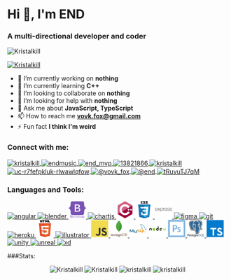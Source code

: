 # Hi 👋, I'm END

### A multi-directional developer and coder

![Kristalkill](https://komarev.com/ghpvc/?username=kristalkill&label=Profile%20views&color=0e75b6&style=flat)

<a href="https://github.com/ryo-ma/github-profile-trophy">
<img width=800 src="https://github-profile-trophy.vercel.app/?username=kristalkill&column=8&theme=gruvbox&no-bg=true&no-frame=true" alt="Kristalkill"/>
</a>

- 🔭 I’m currently working on **nothing**
- 🌱 I’m currently learning **C++**
- 👯 I’m looking to collaborate on **nothing**
- 🤝 I’m looking for help with **nothing**
- 💬 Ask me about **JavaScript, TypeScript**
- 📫 How to reach me [**vovk.fox@gmail.com**](mailto:vovk.fox@gmail.com)
- ⚡ Fun fact **I think I'm weird**

### Connect with me:

<p align="left">
     <a href="https://codepen.io/kristalkill" target="blank">
          <img align="center" src="https://raw.githubusercontent.com/rahuldkjain/github-profile-readme-generator/master/src/images/icons/Social/codepen.svg" alt="kristalkill" height="30" width="40" />
     </a>
     <a href="https://dev.to/endmusic" target="blank">
          <img align="center" src="https://raw.githubusercontent.com/rahuldkjain/github-profile-readme-generator/master/src/images/icons/Social/devto.svg" alt="endmusic" height="30" width="40" />
     </a>
     <a href="https://twitter.com/end_mvp" target="blank">
          <img align="center" src="https://raw.githubusercontent.com/rahuldkjain/github-profile-readme-generator/master/src/images/icons/Social/twitter.svg" alt="end_mvp" height="30" width="40" />
     </a>
     <a href="https://stackoverflow.com/users/13821866" target="blank">
          <img align="center" src="https://raw.githubusercontent.com/rahuldkjain/github-profile-readme-generator/master/src/images/icons/Social/stack-overflow.svg" alt="13821866" height="30" width="40" />
     </a>
     <a href="https://codesandbox.com/kristalkill" target="blank">
          <img align="center" src="https://raw.githubusercontent.com/rahuldkjain/github-profile-readme-generator/master/src/images/icons/Social/codesandbox.svg" alt="kristalkill" height="30" width="40" />
     </a>
     <a href="https://www.youtube.com/c/uc-r7fefpkluk-rlwawlqfow" target="blank">
          <img align="center" src="https://raw.githubusercontent.com/rahuldkjain/github-profile-readme-generator/master/src/images/icons/Social/youtube.svg" alt="uc-r7fefpkluk-rlwawlqfow" height="30" width="40" />
     </a>
     <a href="https://www.hackerrank.com/@vovk_fox" target="blank">
          <img align="center" src="https://raw.githubusercontent.com/rahuldkjain/github-profile-readme-generator/master/src/images/icons/Social/hackerrank.svg" alt="@vovk_fox" height="30" width="40" />
     </a>
     <a href="https://www.hackerearth.com/@end" target="blank">
          <img align="center" src="https://raw.githubusercontent.com/rahuldkjain/github-profile-readme-generator/master/src/images/icons/Social/hackerearth.svg" alt="@end" height="30" width="40" />
     </a>
     <a href="https://discord.gg/tRuvuTJ7qM" target="blank">
          <img align="center" src="https://raw.githubusercontent.com/rahuldkjain/github-profile-readme-generator/master/src/images/icons/Social/discord.svg" alt="tRuvuTJ7qM" height="30" width="40" />
     </a>
</p>

### Languages and Tools:

<p align="left">
     <a href="https://angular.io" target="_blank" rel="noreferrer"> <img src="https://angular.io/assets/images/logos/angular/angular.svg" alt="angular" width="40" height="40" /> </a>
     <a href="https://www.blender.org/" target="_blank" rel="noreferrer"> <img src="https://download.blender.org/branding/community/blender_community_badge_white.svg" alt="blender" width="40" height="40" /> </a>
     <a href="https://getbootstrap.com" target="_blank" rel="noreferrer"> <img src="https://raw.githubusercontent.com/devicons/devicon/master/icons/bootstrap/bootstrap-plain-wordmark.svg" alt="bootstrap" width="40" height="40" /> </a>
     <a href="https://www.chartjs.org" target="_blank" rel="noreferrer"> <img src="https://www.chartjs.org/media/logo-title.svg" alt="chartjs" width="40" height="40" /> </a>
     <a href="https://www.w3schools.com/cpp/" target="_blank" rel="noreferrer"> <img src="https://raw.githubusercontent.com/devicons/devicon/master/icons/cplusplus/cplusplus-original.svg" alt="cplusplus" width="40" height="40" /> </a>
     <a href="https://www.w3schools.com/css/" target="_blank" rel="noreferrer"> <img src="https://raw.githubusercontent.com/devicons/devicon/master/icons/css3/css3-original-wordmark.svg" alt="css3" width="40" height="40" /> </a>
     <a href="https://expressjs.com" target="_blank" rel="noreferrer"> <img src="https://raw.githubusercontent.com/devicons/devicon/master/icons/express/express-original-wordmark.svg" alt="express" width="40" height="40" /> </a>
     <a href="https://www.figma.com/" target="_blank" rel="noreferrer"> <img src="https://www.vectorlogo.zone/logos/figma/figma-icon.svg" alt="figma" width="40" height="40" /> </a>
     <a href="https://git-scm.com/" target="_blank" rel="noreferrer"> <img src="https://www.vectorlogo.zone/logos/git-scm/git-scm-icon.svg" alt="git" width="40" height="40" /> </a>
     <a href="https://heroku.com" target="_blank" rel="noreferrer"> <img src="https://www.vectorlogo.zone/logos/heroku/heroku-icon.svg" alt="heroku" width="40" height="40" /> </a>
     <a href="https://www.w3.org/html/" target="_blank" rel="noreferrer"> <img src="https://raw.githubusercontent.com/devicons/devicon/master/icons/html5/html5-original-wordmark.svg" alt="html5" width="40" height="40" /> </a>
     <a href="https://www.adobe.com/in/products/illustrator.html" target="_blank" rel="noreferrer"> <img src="https://www.vectorlogo.zone/logos/adobe_illustrator/adobe_illustrator-icon.svg" alt="illustrator" width="40" height="40" /> </a>
     <a href="https://developer.mozilla.org/en-US/docs/Web/JavaScript" target="_blank" rel="noreferrer">
          <img src="https://raw.githubusercontent.com/devicons/devicon/master/icons/javascript/javascript-original.svg" alt="javascript" width="40" height="40" />
     </a>
     <a href="https://www.mongodb.com/" target="_blank" rel="noreferrer"> <img src="https://raw.githubusercontent.com/devicons/devicon/master/icons/mongodb/mongodb-original-wordmark.svg" alt="mongodb" width="40" height="40" /> </a>
     <a href="https://www.mysql.com/" target="_blank" rel="noreferrer"> <img src="https://raw.githubusercontent.com/devicons/devicon/master/icons/mysql/mysql-original-wordmark.svg" alt="mysql" width="40" height="40" /> </a>
     <a href="https://nodejs.org" target="_blank" rel="noreferrer"> <img src="https://raw.githubusercontent.com/devicons/devicon/master/icons/nodejs/nodejs-original-wordmark.svg" alt="nodejs" width="40" height="40" /> </a>
     <a href="https://www.photoshop.com/en" target="_blank" rel="noreferrer"> <img src="https://raw.githubusercontent.com/devicons/devicon/master/icons/photoshop/photoshop-line.svg" alt="photoshop" width="40" height="40" /> </a>
     <a href="https://www.postgresql.org" target="_blank" rel="noreferrer">
          <img src="https://raw.githubusercontent.com/devicons/devicon/master/icons/postgresql/postgresql-original-wordmark.svg" alt="postgresql" width="40" height="40" />
     </a>
     <a href="https://www.typescriptlang.org/" target="_blank" rel="noreferrer"> <img src="https://raw.githubusercontent.com/devicons/devicon/master/icons/typescript/typescript-original.svg" alt="typescript" width="40" height="40" /> </a>
     <a href="https://unity.com/" target="_blank" rel="noreferrer"> <img src="https://www.vectorlogo.zone/logos/unity3d/unity3d-icon.svg" alt="unity" width="40" height="40" /> </a>
     <a href="https://unrealengine.com/" target="_blank" rel="noreferrer">
          <img src="https://raw.githubusercontent.com/kenangundogan/fontisto/036b7eca71aab1bef8e6a0518f7329f13ed62f6b/icons/svg/brand/unreal-engine.svg" alt="unreal" width="40" height="40" />
     </a>
     <a href="https://www.adobe.com/products/xd.html" target="_blank" rel="noreferrer"> <img src="https://cdn.worldvectorlogo.com/logos/adobe-xd.svg" alt="xd" width="40" height="40" /> </a>
</p>

###Stats:

<p align="center">
<img src="https://github-readme-streak-stats.herokuapp.com/?user=kristalkill&amp;theme=dark&amp;&amp;hide_border=true" alt="Kristalkill">
<img src="https://github-readme-stats.vercel.app/api?username=kristalkill&amp;show_icons=true&amp;theme=dark&amp;locale=en&amp;&amp;hide_border=true" alt="Kristalkill">
<img height="200px" src="https://github-readme-stats.vercel.app/api/wakatime?username=@END&amp;theme=dark&amp;hide_border=true" alt="kristalkill">
<img height="200px" src="https://github-readme-stats.vercel.app/api/top-langs/?username=kristalkill&theme=dark&hide_border=true&layout=compact" alt="kristalkill">
</p>

